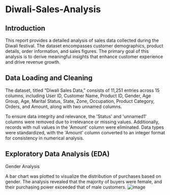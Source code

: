 # Diwali-Sales-Analysis
## Introduction
This report provides a detailed analysis of sales data collected during the Diwali festival. The dataset encompasses customer demographics, product details, order information, and sales figures. The primary goal of this analysis is to derive meaningful insights that enhance customer experience and drive revenue growth.

## Data Loading and Cleaning
The dataset, titled "Diwali Sales Data," consists of 11,251 entries across 15 columns, including User ID, Customer Name, Product ID, Gender, Age Group, Age, Marital Status, State, Zone, Occupation, Product Category, Orders, and Amount, along with two unnamed columns.

To ensure data integrity and relevance, the 'Status' and 'unnamed1' columns were removed due to irrelevance or missing values. Additionally, records with null values in the 'Amount' column were eliminated. Data types were standardized, with the 'Amount' column converted to an integer format for consistency in numerical analysis.

## Exploratory Data Analysis (EDA)
Gender Analysis

A bar chart was plotted to visualize the distribution of purchases based on gender. The analysis revealed that the majority of buyers were female, and their purchasing power exceeded that of male customers.
![image](https://github.com/user-attachments/assets/ff867a30-52cd-4124-869b-f3b3cb6d477d)



